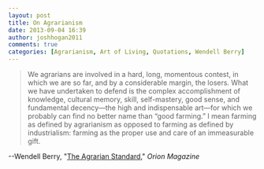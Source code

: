 ```yaml
---
layout: post
title: On Agrarianism
date: 2013-09-04 16:39
author: joshhogan2011
comments: true
categories: [Agrarianism, Art of Living, Quotations, Wendell Berry]
---
```

<blockquote>We agrarians are involved in a hard, long, momentous contest, in which we are so far, and by a considerable margin, the losers. What we have undertaken to defend is the complex accomplishment of knowledge, cultural memory, skill, self-mastery, good sense, and fundamental decency—the high and indispensable art—for which we probably can find no better name than “good farming.” I mean farming as defined by agrarianism as opposed to farming as defined by industrialism: farming as the proper use and care of an immeasurable gift.</blockquote>
--Wendell Berry, "<a href="http://www.orionmagazine.org/index.php/articles/article/115/" target="_blank">The Agrarian Standard</a>," <em>Orion Magazine</em>
